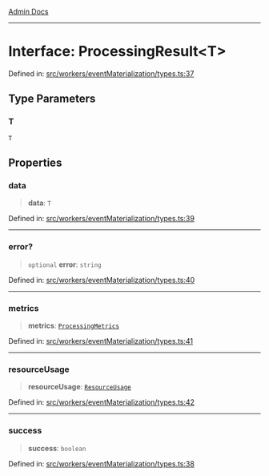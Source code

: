 [Admin Docs](/)

***

# Interface: ProcessingResult\<T\>

Defined in: [src/workers/eventMaterialization/types.ts:37](https://github.com/gautam-divyanshu/talawa-api/blob/de42235531e11387f0ad0479547630845dbc8b37/src/workers/eventMaterialization/types.ts#L37)

## Type Parameters

### T

`T`

## Properties

### data

> **data**: `T`

Defined in: [src/workers/eventMaterialization/types.ts:39](https://github.com/gautam-divyanshu/talawa-api/blob/de42235531e11387f0ad0479547630845dbc8b37/src/workers/eventMaterialization/types.ts#L39)

***

### error?

> `optional` **error**: `string`

Defined in: [src/workers/eventMaterialization/types.ts:40](https://github.com/gautam-divyanshu/talawa-api/blob/de42235531e11387f0ad0479547630845dbc8b37/src/workers/eventMaterialization/types.ts#L40)

***

### metrics

> **metrics**: [`ProcessingMetrics`](ProcessingMetrics.md)

Defined in: [src/workers/eventMaterialization/types.ts:41](https://github.com/gautam-divyanshu/talawa-api/blob/de42235531e11387f0ad0479547630845dbc8b37/src/workers/eventMaterialization/types.ts#L41)

***

### resourceUsage

> **resourceUsage**: [`ResourceUsage`](ResourceUsage.md)

Defined in: [src/workers/eventMaterialization/types.ts:42](https://github.com/gautam-divyanshu/talawa-api/blob/de42235531e11387f0ad0479547630845dbc8b37/src/workers/eventMaterialization/types.ts#L42)

***

### success

> **success**: `boolean`

Defined in: [src/workers/eventMaterialization/types.ts:38](https://github.com/gautam-divyanshu/talawa-api/blob/de42235531e11387f0ad0479547630845dbc8b37/src/workers/eventMaterialization/types.ts#L38)
